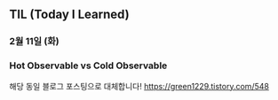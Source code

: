 ## TIL (Today I Learned)

### 2월 11일 (화)    
### Hot Observable vs Cold Observable
해당 동일 블로그 포스팅으로 대체합니다!
https://green1229.tistory.com/548   
